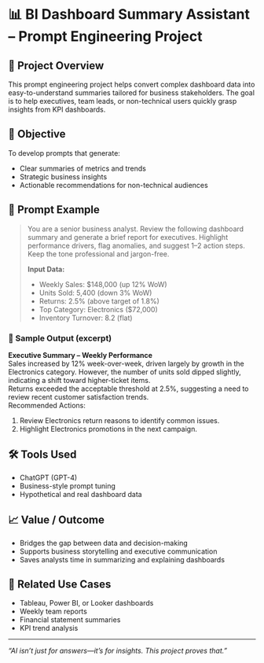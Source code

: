 # 📊 BI Dashboard Summary Assistant – Prompt Engineering Project

## 🧠 Project Overview
This prompt engineering project helps convert complex dashboard data into easy-to-understand summaries tailored for business stakeholders. The goal is to help executives, team leads, or non-technical users quickly grasp insights from KPI dashboards.

## 🎯 Objective
To develop prompts that generate:
- Clear summaries of metrics and trends
- Strategic business insights
- Actionable recommendations for non-technical audiences

## 💬 Prompt Example

> You are a senior business analyst. Review the following dashboard summary and generate a brief report for executives. Highlight performance drivers, flag anomalies, and suggest 1–2 action steps. Keep the tone professional and jargon-free.  
>  
> **Input Data:**  
> - Weekly Sales: $148,000 (up 12% WoW)  
> - Units Sold: 5,400 (down 3% WoW)  
> - Returns: 2.5% (above target of 1.8%)  
> - Top Category: Electronics ($72,000)  
> - Inventory Turnover: 8.2 (flat)

### 🧾 Sample Output (excerpt)

**Executive Summary – Weekly Performance**  
Sales increased by 12% week-over-week, driven largely by growth in the Electronics category. However, the number of units sold dipped slightly, indicating a shift toward higher-ticket items.  
Returns exceeded the acceptable threshold at 2.5%, suggesting a need to review recent customer satisfaction trends.  
Recommended Actions:  
1. Review Electronics return reasons to identify common issues.  
2. Highlight Electronics promotions in the next campaign.

## 🛠️ Tools Used
- ChatGPT (GPT-4)
- Business-style prompt tuning
- Hypothetical and real dashboard data

## 📈 Value / Outcome
- Bridges the gap between data and decision-making  
- Supports business storytelling and executive communication  
- Saves analysts time in summarizing and explaining dashboards

## 🔗 Related Use Cases
- Tableau, Power BI, or Looker dashboards  
- Weekly team reports  
- Financial statement summaries  
- KPI trend analysis

---

_“AI isn’t just for answers—it’s for insights. This project proves that.”_
